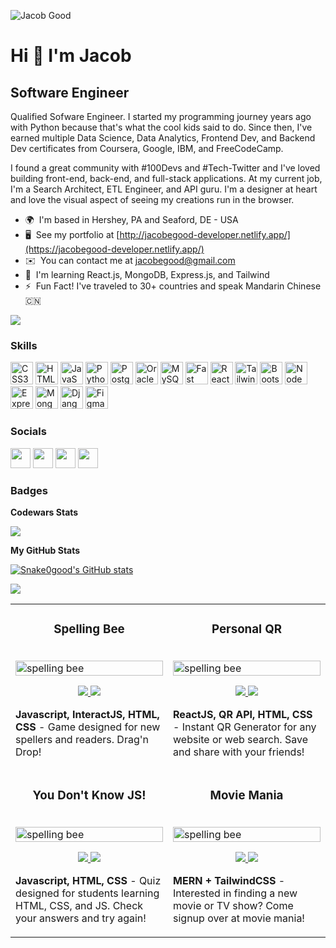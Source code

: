 ![Jacob Good](https://user-images.githubusercontent.com/57625094/168236708-294de0dc-703f-435e-bfd0-e85bdfca6542.png)

Hi 👋 I'm Jacob
===========================

Software Engineer
--------------------

Qualified Sofware Engineer. I started my programming journey years ago with Python because that's what the cool kids said to do. Since then, I've earned multiple Data Science, Data Analytics, Frontend Dev, and Backend Dev certificates from Coursera, Google, IBM, and FreeCodeCamp.  

I found a great community with #100Devs and #Tech-Twitter and I've loved building front-end, back-end, and full-stack applications. At my current job, I'm a Search Architect, ETL Engineer, and API guru. I'm a designer at heart and love the visual aspect of seeing my creations run in the browser.

* 🌍  I'm based in Hershey, PA and Seaford, DE - USA
* 🖥️  See my portfolio at [http://jacobegood-developer.netlify.app/](https://jacobegood-developer.netlify.app/)
* ✉️  You can contact me at [jacobegood@gmail.com](mailto:jacobegood@gmail.com)
* 🧠  I'm learning React.js, MongoDB, Express.js, and Tailwind
* ⚡  Fun Fact! I've traveled to 30+ countries and speak Mandarin Chinese 🇨🇳

<a href="https://www.twitter.com/jacobegood" target="_blank" rel="noreferrer"><img
src="https://img.shields.io/twitter/follow/jacobegood?logo=twitter&style=for-the-badge&color=3382ed&labelColor=1c1917"
/></a>

### Skills

<p align="left">
 <a href="https://www.w3.org/TR/CSS/#css" target="_blank" rel="noreferrer"><img src="https://raw.githubusercontent.com/danielcranney/readme-generator/main/public/icons/skills/css3-colored.svg" width="36" height="36" alt="CSS3" /></a>
 <a href="https://developer.mozilla.org/en-US/docs/Glossary/HTML5" target="_blank" rel="noreferrer"><img src="https://raw.githubusercontent.com/danielcranney/readme-generator/main/public/icons/skills/html5-colored.svg" width="36" height="36" alt="HTML5" /></a>
 <a href="https://developer.mozilla.org/en-US/docs/Web/JavaScript" target="_blank" rel="noreferrer"><img src="https://raw.githubusercontent.com/danielcranney/readme-generator/main/public/icons/skills/javascript-colored.svg" width="36" height="36" alt="JavaScript" /></a>
<a href="https://www.python.org/" target="_blank" rel="noreferrer"><img src="https://raw.githubusercontent.com/danielcranney/readme-generator/main/public/icons/skills/python-colored.svg" width="36" height="36" alt="Python" /></a>
<!-- <a href="https://developer.apple.com/swift/" target="_blank" rel="noreferrer"><img src="https://raw.githubusercontent.com/danielcranney/readme-generator/main/public/icons/skills/swift-colored.svg" width="36" height="36" alt="Swift" /></a> -->
<a href="https://www.postgresql.org/" target="_blank" rel="noreferrer"><img src="https://raw.githubusercontent.com/danielcranney/readme-generator/main/public/icons/skills/postgresql-colored.svg" width="36" height="36" alt="PostgreSQL" /></a>
<a href="https://www.oracle.com/uk/index.html" target="_blank" rel="noreferrer"><img src="https://raw.githubusercontent.com/danielcranney/readme-generator/main/public/icons/skills/oracle-colored.svg" width="36" height="36" alt="Oracle" /></a>
<a href="https://www.mysql.com/" target="_blank" rel="noreferrer"><img src="https://raw.githubusercontent.com/danielcranney/readme-generator/main/public/icons/skills/mysql-colored.svg" width="36" height="36" alt="MySQL" /></a>
<a href="https://fastapi.tiangolo.com/" target="_blank" rel="noreferrer"><img src="https://raw.githubusercontent.com/danielcranney/readme-generator/main/public/icons/skills/fastapi-colored.svg" width="36" height="36" alt="Fast API" /></a>
<a href="https://reactjs.org/" target="_blank" rel="noreferrer"><img src="https://raw.githubusercontent.com/danielcranney/readme-generator/main/public/icons/skills/react-colored.svg" width="36" height="36" alt="React" /></a>
<a href="https://tailwindcss.com/" target="_blank" rel="noreferrer"><img src="https://raw.githubusercontent.com/danielcranney/readme-generator/main/public/icons/skills/tailwindcss-colored.svg" width="36" height="36" alt="TailwindCSS" /></a>
<a href="https://getbootstrap.com/" target="_blank" rel="noreferrer"><img src="https://raw.githubusercontent.com/danielcranney/readme-generator/main/public/icons/skills/bootstrap-colored.svg" width="36" height="36" alt="Bootstrap" /></a>
<a href="https://nodejs.org/en/" target="_blank" rel="noreferrer"><img src="https://raw.githubusercontent.com/danielcranney/readme-generator/main/public/icons/skills/nodejs-colored.svg" width="36" height="36" alt="NodeJS" /></a>
<a href="https://expressjs.com/" target="_blank" rel="noreferrer"><img src="https://raw.githubusercontent.com/danielcranney/readme-generator/main/public/icons/skills/express-colored.svg" width="36" height="36" alt="Express" /></a>
<a href="https://www.mongodb.com/" target="_blank" rel="noreferrer"><img src="https://raw.githubusercontent.com/danielcranney/readme-generator/main/public/icons/skills/mongodb-colored.svg" width="36" height="36" alt="MongoDB" /></a>
<!-- <a href="https://flask.palletsprojects.com/en/2.0.x/" target="_blank" rel="noreferrer"><img src="https://raw.githubusercontent.com/danielcranney/readme-generator/main/public/icons/skills/flask-colored.svg" width="36" height="36" alt="Flask" /></a> -->
<a href="https://www.djangoproject.com/" target="_blank" rel="noreferrer"><img src="https://raw.githubusercontent.com/danielcranney/readme-generator/main/public/icons/skills/django-colored.svg" width="36" height="36" alt="Django" /></a>
<a href="https://www.figma.com/" target="_blank" rel="noreferrer"><img src="https://raw.githubusercontent.com/danielcranney/readme-generator/main/public/icons/skills/figma-colored.svg" width="36" height="36" alt="Figma" /></a>
</p>


### Socials

<p align="left"> <a href="https://www.github.com/Snake0good" target="_blank" rel="noreferrer"><img src="https://raw.githubusercontent.com/danielcranney/readme-generator/main/public/icons/socials/github.svg" width="32" height="32" /></a> <a href="https://jacobegood.hashnode.dev" target="_blank" rel="noreferrer"><img src="https://raw.githubusercontent.com/danielcranney/readme-generator/main/public/icons/socials/hashnode.svg" width="32" height="32" /></a> <a href="https://www.linkedin.com/in/jacobegood" target="_blank" rel="noreferrer"><img src="https://raw.githubusercontent.com/danielcranney/readme-generator/main/public/icons/socials/linkedin.svg" width="32" height="32" /></a> <a href="https://www.twitter.com/jacobegood" target="_blank" rel="noreferrer"><img src="https://raw.githubusercontent.com/danielcranney/readme-generator/main/public/icons/socials/twitter.svg" width="32" height="32" /></a></p>

### Badges

<b> Codewars Stats</b>

<p align="left" dir="auto">
  <a href="https://www.codewars.com/users/Snake0" rel="nofollow"><img src="https://www.codewars.com/users/Snake0/badges/large" style="max-width: 100%;"></a>
</p>


<b>My GitHub Stats</b>

<a href="http://www.github.com/Snake0good"><img src="https://github-readme-stats.vercel.app/api?username=Snake0good&show_icons=true&hide=&count_private=true&title_color=3382ed&text_color=ffffff&icon_color=3382ed&bg_color=1c1917&hide_border=true&show_icons=true" alt="Snake0good's GitHub stats" /></a>

<a href="http://www.github.com/Snake0good"><img src="https://github-readme-streak-stats.herokuapp.com/?user=Snake0good&stroke=ffffff&background=1c1917&ring=3382ed&fire=3382ed&currStreakNum=ffffff&currStreakLabel=3382ed&sideNums=ffffff&sideLabels=ffffff&dates=ffffff&hide_border=true" /></a>


<!-- 
========================================
===== BELOW IS ANOTHER VERSION ========= 
========================================

<h1 align="center">Hi 👋, I'm Jake</h1>
<h3 align="center">A passionate full-stack developer from the USA</h3>

 
## Connect with me here 🔗
- <p align="left"> <a href="https://twitter.com/jacobegood" target="blank"><img src="https://img.shields.io/twitter/follow/jacobegood?logo=twitter&style=for-the-badge" alt="jacobegood" /></a> </p>
- 🖥 View my projects: <a href="www.jacobegood.com" target="_blank">www.jacobegood.com</a>
- 📫 Email Me: jacobegood@gmail.com
- 📄 My Experienc: [Jacob Good Resume - Software Engineer](https://www.jacobegood.com/Software%20Engineer%20-%20Jacob%20Good.pdf)
- 🧑‍💻 <a href="https://www.linkedin.com/in/jacobegood/" target="_blank"><img src="https://img.shields.io/badge/LinkedIn-0077B5?style=for-the-badge&logo=linkedin&logoColor=white"></a>
- ✍️ <a href="https://snake0.hashnode.dev/" target="_blank"><img src="https://img.shields.io/badge/Hashnode-2962FF?style=for-the-badge&logo=hashnode&logoColor=white"></a>
 
- ⚡ Fun fact I've traveled to **30+ countries** and speak Mandarin 🇨🇳

## Languages, Libraries, and Learning 👨‍💻
   ![image](https://img.shields.io/badge/Numpy-777BB4?style=for-the-badge&logo=numpy&logoColor=white
)   ![image](https://img.shields.io/badge/Pandas-2C2D72?style=for-the-badge&logo=pandas&logoColor=white
)   ![image](https://img.shields.io/badge/Python-FFD43B?style=for-the-badge&logo=python&logoColor=blue
)   ![image](https://img.shields.io/badge/Swift-FA7343?style=for-the-badge&logo=swift&logoColor=white
)   ![image](https://img.shields.io/badge/Coursera-0056D2?style=for-the-badge&logo=Coursera&logoColor=white
)   ![image](https://img.shields.io/badge/freecodecamp-27273D?style=for-the-badge&logo=freecodecamp&logoColor=white) 

<p align="center" dir="auto">
<img src="https://icongr.am/devicon/css3-original.svg?size=128&color=currentColor" alt="css3" width="70" height="70" style="max-width: 100%;">  <img src="https://icongr.am/devicon/html5-original.svg?size=128&color=currentColor" alt="html5" width="70" height="70" style="max-width: 100%;">  <img src="https://icongr.am/devicon/javascript-original.svg?size=128&color=currentColor" alt="javascript" width="70" height="70" style="max-width: 100%;">  <img src="https://icongr.am/devicon/react-original-wordmark.svg?size=128&color=currentColor" alt="react" width="70" height="70" style="max-width: 100%;">  <img src="https://icongr.am/devicon/mongodb-original-wordmark.svg?size=128&color=currentColor" width="70" height="70" style="max-width: 100%;">  <img src="https://icongr.am/devicon/nodejs-original.svg?size=128&color=currentColor" width="70" height="70" style="max-width: 100%;"> <img src="https://icongr.am/devicon/express-original.svg?size=128&color=white" width="70" height="70" style="max-width: 100%;"> 
</p> 

<p align="center" dir="auto"> 
<img src="http://github-readme-streak-stats.herokuapp.com?user=Snake0good&theme=react&date_format=M%20j%5B%2C%20Y%5D" />
</p>


========================================
===== ABOVE IS ANOTHER VERSION ========= 
========================================
--> 



<!-- something big below -->
<table>
 <tbody>
  <tr>
   <td width='50%' valign='top'>
    <h3 align="center" dir="auto">Spelling Bee</h3>
    <br>
    <a href="https://spelling-bee-abc.netlify.app" rel="nofollow">
     <img src="https://user-images.githubusercontent.com/57625094/167794867-9cebbed9-c165-4987-bc66-ad626788c26c.gif" width="100%" alt="spelling bee" style="max-width: 100%;">
    </a>
    <p align="center" dir="auto">  
     <a href="https://github.com/Snake0good/Drag-and-Drop-Spelling-Game"> 
      <img src="https://img.shields.io/badge/Repo-2962FF?style=for-the-badge&logo=github&logoColor=white">
     </a>
     <a href="https://spelling-bee-abc.netlify.app" rel="nofollow">
      <img src="https://img.shields.io/badge/Live-white?style=for-the-badge&logo=html5&logoColor=2962FF">
     </a>
    </p>
    <p dir="auto">
     <strong>Javascript, InteractJS, HTML, CSS </strong> - Game designed for new spellers and readers. Drag'n Drop!
    </p>
   </td>
   
   
   <td width='50%' valign='top'>
    <h3 align="center" dir="auto">Personal QR</h3>
    <br>
    <a href="https://warm-travesseiro-ef82be.netlify.app/" rel="nofollow">
     <img src="https://user-images.githubusercontent.com/57625094/167797062-6720e850-4d00-457b-8e54-b4a27dbcf01c.gif" width="100%" alt="spelling bee" style="max-width: 100%;">
    </a>
    <p align="center" dir="auto">  
     <a href="https://github.com/Snake0good/React-QR-Code-Generator"> 
      <img src="https://img.shields.io/badge/Repo-2962FF?style=for-the-badge&logo=github&logoColor=white">
     </a>
     <a href="https://warm-travesseiro-ef82be.netlify.app/" rel="nofollow">
      <img src="https://img.shields.io/badge/Live-white?style=for-the-badge&logo=html5&logoColor=2962FF">
     </a>
    </p>
    <p dir="auto">
     <strong>ReactJS, QR API, HTML, CSS</strong> - Instant QR Generator for any website or web search. Save and share with your friends!
    </p>
   </td>
  </tr>
  
  
  <tr>
   <td width='50%' valign='top'>
    <h3 align="center" dir="auto">You Don't Know JS!</h3>
    <br>
    <a href="https://100devs-html-css-javascript-quiz.netlify.app/" rel="nofollow">
     <img src="https://user-images.githubusercontent.com/57625094/167802378-872e6358-d403-40e4-bf7b-31a3ce849968.gif" width="100%" alt="spelling bee" style="max-width: 100%;">
    </a>
    <p align="center" dir="auto">  
     <a href="https://github.com/Snake0good/100Devs-Quiz"> 
      <img src="https://img.shields.io/badge/Repo-2962FF?style=for-the-badge&logo=github&logoColor=white">
     </a>
     <a href="https://100devs-html-css-javascript-quiz.netlify.app/" rel="nofollow">
      <img src="https://img.shields.io/badge/Live-white?style=for-the-badge&logo=html5&logoColor=2962FF">
     </a>
    </p>
    <p dir="auto">
     <strong>Javascript, HTML, CSS </strong> - Quiz designed for students learning HTML, CSS, and JS. Check your answers and try again!
    </p>
   </td>
   
   
   
   <td width='50%' valign='top'>
    <h3 align="center" dir="auto">Movie Mania</h3>
    <br>
    <a href="https://taupe-zabaione-9972df.netlify.app/" rel="nofollow">
     <img src="https://user-images.githubusercontent.com/57625094/176613173-322fd01b-e809-480d-996a-a81aa1f39065.gif" width="100%" alt="spelling bee" style="max-width: 100%;">
    </a>
    <p align="center" dir="auto">  
     <a href="https://github.com/Snake0good/movie-mania"> 
      <img src="https://img.shields.io/badge/Repo-2962FF?style=for-the-badge&logo=github&logoColor=white">
     </a>
     <a href="https://taupe-zabaione-9972df.netlify.app/" rel="nofollow">
      <img src="https://img.shields.io/badge/Live-white?style=for-the-badge&logo=html5&logoColor=2962FF">
     </a>
    </p>
    <p dir="auto">
     <strong>MERN + TailwindCSS</strong> - Interested in finding a new movie or TV show? Come signup over at movie mania!
    </p>
   </td>
  </tr>
 </tbody>
</table>
